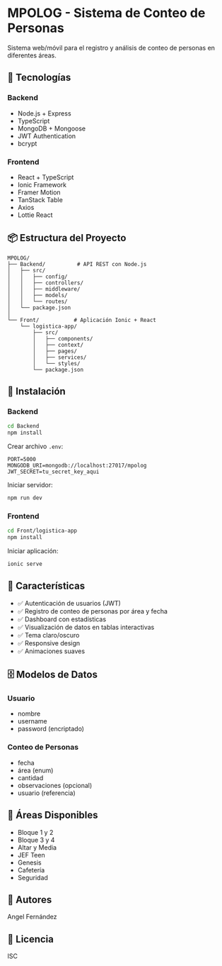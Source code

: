 # MPOLOG - Sistema de Conteo de Personas

Sistema web/móvil para el registro y análisis de conteo de personas en diferentes áreas.

## 🚀 Tecnologías

### Backend
- Node.js + Express
- TypeScript
- MongoDB + Mongoose
- JWT Authentication
- bcrypt

### Frontend
- React + TypeScript
- Ionic Framework
- Framer Motion
- TanStack Table
- Axios
- Lottie React

## 📦 Estructura del Proyecto

```
MPOLOG/
├── Backend/          # API REST con Node.js
│   ├── src/
│   │   ├── config/
│   │   ├── controllers/
│   │   ├── middleware/
│   │   ├── models/
│   │   └── routes/
│   └── package.json
│
└── Front/           # Aplicación Ionic + React
    └── logistica-app/
        ├── src/
        │   ├── components/
        │   ├── context/
        │   ├── pages/
        │   ├── services/
        │   └── styles/
        └── package.json
```

## 🔧 Instalación

### Backend

```bash
cd Backend
npm install
```

Crear archivo `.env`:

```env
PORT=5000
MONGODB_URI=mongodb://localhost:27017/mpolog
JWT_SECRET=tu_secret_key_aqui
```

Iniciar servidor:

```bash
npm run dev
```

### Frontend

```bash
cd Front/logistica-app
npm install
```

Iniciar aplicación:

```bash
ionic serve
```

## 📱 Características

- ✅ Autenticación de usuarios (JWT)
- ✅ Registro de conteo de personas por área y fecha
- ✅ Dashboard con estadísticas
- ✅ Visualización de datos en tablas interactivas
- ✅ Tema claro/oscuro
- ✅ Responsive design
- ✅ Animaciones suaves

## 🗄️ Modelos de Datos

### Usuario
- nombre
- username
- password (encriptado)

### Conteo de Personas
- fecha
- área (enum)
- cantidad
- observaciones (opcional)
- usuario (referencia)

## 🔐 Áreas Disponibles

- Bloque 1 y 2
- Bloque 3 y 4
- Altar y Media
- JEF Teen
- Genesis
- Cafetería
- Seguridad

## 👥 Autores

Angel Fernández

## 📄 Licencia

ISC
